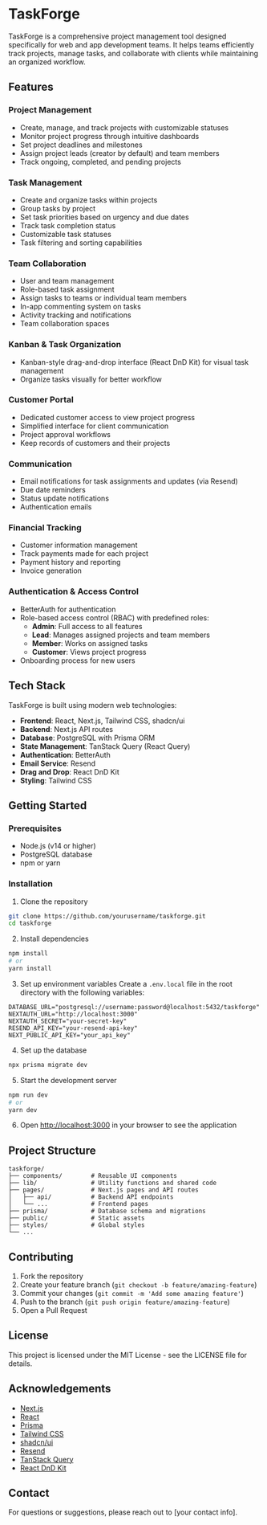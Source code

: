 # TaskForge

TaskForge is a comprehensive project management tool designed specifically for web and app development teams. It helps teams efficiently track projects, manage tasks, and collaborate with clients while maintaining an organized workflow.

## Features

### Project Management
- Create, manage, and track projects with customizable statuses
- Monitor project progress through intuitive dashboards
- Set project deadlines and milestones
- Assign project leads (creator by default) and team members
- Track ongoing, completed, and pending projects

### Task Management
- Create and organize tasks within projects
- Group tasks by project
- Set task priorities based on urgency and due dates
- Track task completion status
- Customizable task statuses
- Task filtering and sorting capabilities

### Team Collaboration
- User and team management
- Role-based task assignment
- Assign tasks to teams or individual team members
- In-app commenting system on tasks
- Activity tracking and notifications
- Team collaboration spaces

### Kanban & Task Organization
- Kanban-style drag-and-drop interface (React DnD Kit) for visual task management
- Organize tasks visually for better workflow

### Customer Portal
- Dedicated customer access to view project progress
- Simplified interface for client communication
- Project approval workflows
- Keep records of customers and their projects

### Communication
- Email notifications for task assignments and updates (via Resend)
- Due date reminders
- Status update notifications
- Authentication emails

### Financial Tracking
- Customer information management
- Track payments made for each project
- Payment history and reporting
- Invoice generation

### Authentication & Access Control
- BetterAuth for authentication
- Role-based access control (RBAC) with predefined roles:
  - **Admin**: Full access to all features
  - **Lead**: Manages assigned projects and team members
  - **Member**: Works on assigned tasks
  - **Customer**: Views project progress
- Onboarding process for new users

## Tech Stack

TaskForge is built using modern web technologies:

- **Frontend**: React, Next.js, Tailwind CSS, shadcn/ui
- **Backend**: Next.js API routes
- **Database**: PostgreSQL with Prisma ORM
- **State Management**: TanStack Query (React Query)
- **Authentication**: BetterAuth
- **Email Service**: Resend
- **Drag and Drop**: React DnD Kit
- **Styling**: Tailwind CSS

## Getting Started

### Prerequisites
- Node.js (v14 or higher)
- PostgreSQL database
- npm or yarn

### Installation

1. Clone the repository
```bash
git clone https://github.com/yourusername/taskforge.git
cd taskforge
```

2. Install dependencies
```bash
npm install
# or
yarn install
```

3. Set up environment variables
Create a `.env.local` file in the root directory with the following variables:
```
DATABASE_URL="postgresql://username:password@localhost:5432/taskforge"
NEXTAUTH_URL="http://localhost:3000"
NEXTAUTH_SECRET="your-secret-key"
RESEND_API_KEY="your-resend-api-key"
NEXT_PUBLIC_API_KEY="your_api_key"
```

4. Set up the database
```bash
npx prisma migrate dev
```

5. Start the development server
```bash
npm run dev
# or
yarn dev
```

6. Open [http://localhost:3000](http://localhost:3000) in your browser to see the application

## Project Structure

```
taskforge/
├── components/        # Reusable UI components
├── lib/               # Utility functions and shared code
├── pages/             # Next.js pages and API routes
│   ├── api/           # Backend API endpoints
│   └── ...            # Frontend pages
├── prisma/            # Database schema and migrations
├── public/            # Static assets
├── styles/            # Global styles
└── ...
```

## Contributing

1. Fork the repository
2. Create your feature branch (`git checkout -b feature/amazing-feature`)
3. Commit your changes (`git commit -m 'Add some amazing feature'`)
4. Push to the branch (`git push origin feature/amazing-feature`)
5. Open a Pull Request

## License

This project is licensed under the MIT License - see the LICENSE file for details.

## Acknowledgements

- [Next.js](https://nextjs.org/)
- [React](https://reactjs.org/)
- [Prisma](https://www.prisma.io/)
- [Tailwind CSS](https://tailwindcss.com/)
- [shadcn/ui](https://ui.shadcn.com/)
- [Resend](https://resend.com/)
- [TanStack Query](https://tanstack.com/query)
- [React DnD Kit](https://dndkit.com/)

## Contact

For questions or suggestions, please reach out to [your contact info].
